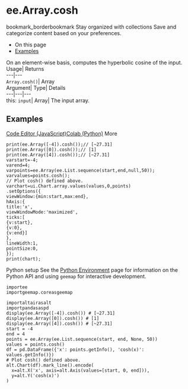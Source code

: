  
#  ee.Array.cosh 
bookmark_borderbookmark Stay organized with collections  Save and categorize content based on your preferences. 
  * On this page
  * [Examples](https://developers.google.com/earth-engine/apidocs/ee-array-cosh#examples)


On an element-wise basis, computes the hyperbolic cosine of the input. 
Usage| Returns  
---|---  
`Array.cosh()`| Array  
Argument| Type| Details  
---|---|---  
this: `input`| Array| The input array.  
## Examples
[Code Editor (JavaScript)](https://developers.google.com/earth-engine/apidocs/ee-array-cosh#code-editor-javascript-sample)[Colab (Python)](https://developers.google.com/earth-engine/apidocs/ee-array-cosh#colab-python-sample) More
```
print(ee.Array([-4]).cosh());// [~27.31]
print(ee.Array([0]).cosh());// [1]
print(ee.Array([4]).cosh());// [~27.31]
varstart=-4;
varend=4;
varpoints=ee.Array(ee.List.sequence(start,end,null,50));
varvalues=points.cosh();
// Plot cosh() defined above.
varchart=ui.Chart.array.values(values,0,points)
.setOptions({
viewWindow:{min:start,max:end},
hAxis:{
title:'x',
viewWindowMode:'maximized',
ticks:[
{v:start},
{v:0},
{v:end}]
},
lineWidth:1,
pointSize:0,
});
print(chart);
```
Python setup
See the [ Python Environment](https://developers.google.com/earth-engine/guides/python_install) page for information on the Python API and using `geemap` for interactive development.
```
importee
importgeemap.coreasgeemap
```
```
importaltairasalt
importpandasaspd
display(ee.Array([-4]).cosh()) # [~27.31]
display(ee.Array([0]).cosh()) # [1]
display(ee.Array([4]).cosh()) # [~27.31]
start = -4
end = 4
points = ee.Array(ee.List.sequence(start, end, None, 50))
values = points.cosh()
df = pd.DataFrame({'x': points.getInfo(), 'cosh(x)': values.getInfo()})
# Plot cosh() defined above.
alt.Chart(df).mark_line().encode(
  x=alt.X('x', axis=alt.Axis(values=[start, 0, end])),
  y=alt.Y('cosh(x)')
)
```

